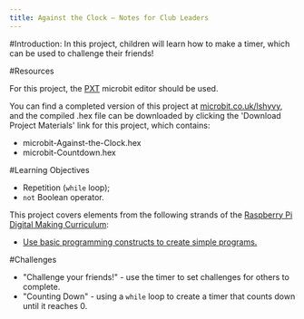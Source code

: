 ```yaml
---
title: Against the Clock — Notes for Club Leaders
---
```


#Introduction:
In this project, children will learn how to make a timer, which can be used to challenge their friends!

#Resources

For this project, the [PXT](http://jumpto.cc/pxt-new) microbit editor should be used.

You can find a completed version of this project at [microbit.co.uk/lshyvy](https://www.microbit.co.uk/lshyvy), and the compiled .hex file can be downloaded by clicking the 'Download Project Materials' link for this project, which contains:

+ microbit-Against-the-Clock.hex
+ microbit-Countdown.hex

#Learning Objectives
+ Repetition (`while` loop);
+ `not` Boolean operator.

This project covers elements from the following strands of the [Raspberry Pi Digital Making Curriculum](http://rpf.io/curriculum):

+ [Use basic programming constructs to create simple programs.](https://www.raspberrypi.org/curriculum/programming/creator)

#Challenges
+ "Challenge your friends!" - use the timer to set challenges for others to complete.
+ "Counting Down" - using a `while` loop to create a timer that counts down until it reaches 0.

